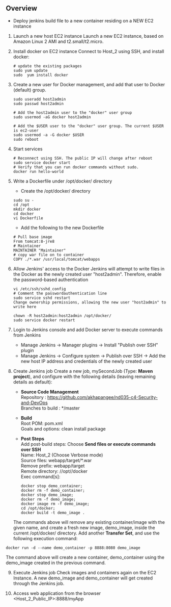 ## Overview
* Deploy jenkins build file to a new container residing on a NEW EC2 instance

1. Launch a new host EC2 instance
   Launch a new EC2 instance, based on Amazon Linux 2 AMI and t2.small/t2.micro.

2. Install docker on EC2 instance
   Connect to Host_2 using SSH, and install docker:
   ```
   # update the existing packages
   sudo yum update
   sudo  yum install docker
   ```

3. Create a new user for Docker management, and add that user to Docker (default) group.
   ```
   sudo useradd host2admin
   sudo passwd host2admin
   
   # Add the host2admin user to the "docker" user group
   sudo usermod -aG docker host2admin
   
   # Add the $USER user to the "docker" user group. The current $USER is ec2-user
   sudo usermod -a -G docker $USER
   sudo reboot
   ```
4. Start services
   ```
   # Reconnect using SSH. The public IP will change after reboot
   sudo service docker start
   # Verify that you can run docker commands without sudo.
   docker run hello-world
   ```

5. Write a Dockerfile under /opt/docker/ directory
   * Create the /opt/docker/ directory
   ```   
   sudo su -
   cd /opt
   mkdir docker
   cd docker
   vi Dockerfile
   ```
   * Add the following to the new Dockerfile
   ```
   # Pull base image
   From tomcat:8-jre8
   # Maintainer
   MAINTAINER "Maintainer"
   # copy war file on to container
   COPY ./*.war /usr/local/tomcat/webapps
   ```

6. Allow Jenkins' access to the Docker
   Jenkins will attempt to write files in the Docker as the newly created user "host2admin". Therefore, enable the password-based authentication
   ```
   vi /etc/ssh/sshd_config
   # Comment the passwordauthentication line
   sudo service sshd restart
   Change ownership permissions, allowing the new user "host2admin" to write here
   
   chown -R host2admin:host2admin /opt/docker/
   sudo service docker restart
   ```

7. Login to Jenkins console and add Docker server to execute commands from Jenkins
   * Manage Jenkins → Manager plugins → Install "Publish over SSH" plugin
   * Manage Jenkins → Configure system → Publish over SSH → Add the new host IP address and credentials of the newly created user

8. Create Jenkins job
   Create a new job, mySecondJob (Type: **Maven project**), and configure with the following details (leaving remaining details as default):


   * **Source Code Management**  
   Repository : https://github.com/akhapangee/nd035-c4-Security-and-DevOps  
   Branches to build : */master  


   * **Build**  
   Root POM: pom.xml  
   Goals and options: clean install package  
   

   * **Post Steps**  
     Add post-build steps: Choose **Send files or execute commands over SSH**  
     Name: Host_2 (Choose Verbose mode)  
     Source files: webapp/target/*.war  
     Remove prefix: webapp/target  
     Remote directory: //opt//docker  
     Exec command[s]:  
     ```
     docker stop demo_container;  
     docker rm -f demo_container;
     docker stop demo_image;  
     docker rm -f demo_image;
     docker image rm -f demo_image;
     cd /opt/docker;
     docker build -t demo_image .
     ```
   The commands above will remove any existing container/image with the given name, and create a fresh new image, demo_image, inside the current /opt/docker/ directory. Add another **Transfer Set**, and use the following execution command:
   
`docker run -d --name demo_container -p 8888:8080 demo_image`

   The command above will create a new container, demo_container using the demo_image created in the previous command.

9. Execute Jenkins job
   Check images and containers again on the EC2 Instance. A new demo_image and demo_container will get created through the Jenkins job.


10. Access web application from the browser
    <Host_2_Public_IP>:8888/myApp
